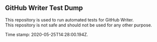 ## GitHub Writer Test Dump

This repository is used to run automated tests for GitHub Writer.  
This repository is not safe and should not be used for any other purpose.

Time stamp: 2020-05-25T14:28:00.194Z.
